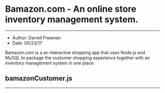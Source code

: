 # Bamazon.com - An online store inventory management system.
***
- Author:  Darrell Freeman
- Date:  05/23/17

Bamazon.com is a an interactive shopping app that uses Node.js and MySQL to package the customer shopping experience together with an inventory management system in one place.

## bamazonCustomer.js
***
